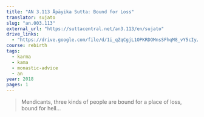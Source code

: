 ```yaml
---
title: "AN 3.113 Āpāyika Sutta: Bound for Loss"
translator: sujato
slug: "an.003.113"
external_url: "https://suttacentral.net/an3.113/en/sujato"
drive_links:
  - "https://drive.google.com/file/d/1i_qZqCgjL1OPKRDOMnsSFhqM8_vY5cIy/view?usp=drivesdk"
course: rebirth
tags:
  - karma
  - kama
  - monastic-advice
  - an
year: 2018
pages: 1
---
```


> Mendicants, three kinds of people are bound for a place of loss, bound for hell...
